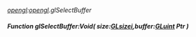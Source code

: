_[opengl](../../modules/opengl/opengl-module.md):[opengl](../../modules/opengl/opengl-module.md).glSelectBuffer_
##### Function glSelectBuffer:Void( size:[GLsizei](../../modules/opengl/opengl-glsizei.md),buffer:[GLuint](../../modules/opengl/opengl-gluint.md) Ptr )
